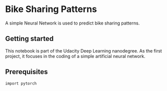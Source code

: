 # Bike Sharing Patterns 
A simple Neural Network is used to predict bike sharing patterns.

## Getting started
This notebook is part of the Udacity Deep Learning nanodegree. As the first project, it focuses in the coding of a simple artificial neural network.

## Prerequisites
`import pytorch`


